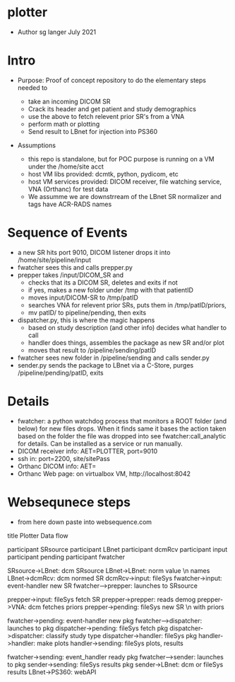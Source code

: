 # plotter
* Author sg langer July 2021

# Intro
* Purpose: Proof of concept repository to do the elementary steps needed to 
	* take an incoming DICOM SR
	* Crack its header and get patient and study demographics
	* use the above to fetch relevent prior SR's from a VNA
	* perform math or plotting
	* Send result to LBnet for injection into PS360

* Assumptions
	* this repo is standalone, but for POC purpose is running on a VM under the /home/site acct
	* host VM libs provided: dcmtk, python, pydicom, etc
	* host VM services provided: DICOM receiver, file watching service, VNA (Orthanc) for test data
	* We assumme we are downstrream of the LBnet SR normalizer and tags have ACR-RADS names

# Sequence of Events
* a new SR hits port 9010, DICOM listener drops it into /home/site/pipeline/input
* fwatcher sees this and calls prepper.py
* prepper takes /input/DICOM_SR and 
	* checks that its a DICOM SR, deletes and exits if not
	* if yes, makes a new folder under /tmp with that patientID
	* moves input/DICOM-SR to /tmp/patID
	* searches VNA for relevent prior SRs, puts them in /tmp/patID/priors, 
	* mv patID/ to pipeline/pending, then exits
* dispatcher.py, this is where the magic happens
	* based on study description (and other info) decides what handler to call
	* handler does things, assembles the package as new SR and/or plot
	* moves that result to /pipeline/sending/patID
* fwatcher sees new folder in /pipeline/sending and calls sender.py
* sender.py sends the package to LBnet via a C-Store, purges /pipeline/pending/patID, exits


# Details
* fwatcher: a python watchdog process that monitors a ROOT folder (and below) for new files drops. When it finds same it bases the action taken based on the folder the file was dropped into see fwatcher:call_analytic for details. Can be installed as a service or run manually. 
* DICOM receiver info: AET=PLOTTER, port=9010
* ssh in: port=2200, site/sitePass
* Orthanc DICOM info: AET=
* Orthanc Web page: on virtualbox VM, http://localhost:8042

# Websequnece steps
* from here down paste into websequence.com

title Plotter Data flow

participant SRsource
participant LBnet
participant dcmRcv
participant input
participant pending
participant fwatcher


SRsource->LBnet: dcm SRsource
LBnet->LBnet: norm value \n names
LBnet->dcmRcv: dcm normed SR
dcmRcv->input: fileSys
fwatcher->input: event-handler new SR
fwatcher-->prepper: launches to SRsource

prepper->input: fileSys fetch SR
prepper->prepper: reads demog
prepper->VNA: dcm fetches priors
prepper->pending: fileSys new SR \n with priors

fwatcher->pending: event-handler new pkg
fwatcher-->dispatcher: launches to pkg
dispatcher->pending: fileSys fetch pkg
dispatcher->dispatcher: classify study type
dispatcher->handler: fileSys pkg
handler->handler: make plots
handler->sending: fileSys plots, results

fwatcher->sending: event_handler ready pkg
fwatcher-->sender: launches to pkg
sender->sending: fileSys results pkg
sender->LBnet: dcm or fileSys results
LBnet->PS360: webAPI







